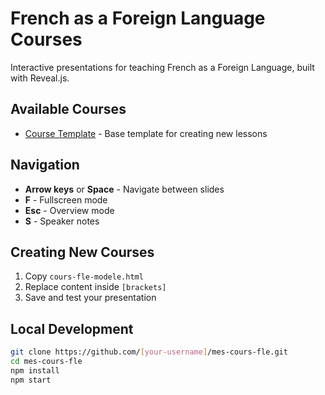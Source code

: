 # French as a Foreign Language Courses

Interactive presentations for teaching French as a Foreign Language, built with Reveal.js.

## Available Courses

- [Course Template](https://[your-username].github.io/mes-cours-fle/cours-fle-modele.html) - Base template for creating new lessons

## Navigation

- **Arrow keys** or **Space** - Navigate between slides
- **F** - Fullscreen mode
- **Esc** - Overview mode
- **S** - Speaker notes

## Creating New Courses

1. Copy `cours-fle-modele.html`
2. Replace content inside `[brackets]`
3. Save and test your presentation

## Local Development
```bash
git clone https://github.com/[your-username]/mes-cours-fle.git
cd mes-cours-fle
npm install
npm start

